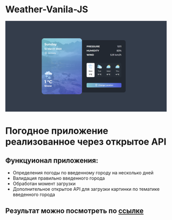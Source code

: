# Weather-Vanila-JS
<div id="cover" align="center">
  <img src="https://github.com/NubloEg/Weather-Vanila-JS/blob/main/img/README/Weather.png" />
</div>

<h1>Погодное приложение реализованное через открытое API </h1>
<h2>Функцуионал приложения:</h2>
<ul>
    <li>Определения погоды по введенному городу на несколько дней</li>
    <li>Валидация правильно введенного города</li>
    <li>Обработан момент загрузки</li>
    <li>Дополнительное открытое API для загрузки картинки по тематике введенного города</li>
</ul>

<h2>Результат можно посмотреть по <a href="https://weather-vanila-js.vercel.app/" target="_blank">ссылке</a></h2>
